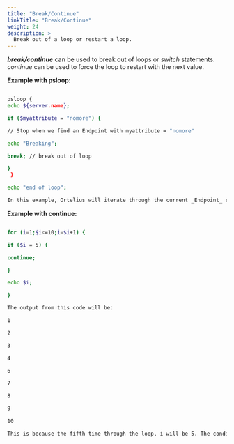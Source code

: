 ```yaml
---
title: "Break/Continue"
linkTitle: "Break/Continue"
weight: 24
description: >
  Break out of a loop or restart a loop.
---
```



**_break/continue_** can be used to break out of loops or _switch_ statements. _continue_ can be used to force the loop to restart with the next value.

**Example with psloop:**

```bash

psloop {
echo ${server.name};

if ($myattribute = "nomore") {

// Stop when we find an Endpoint with myattribute = "nomore"

echo "Breaking";

break; // break out of loop

}
 }

echo "end of loop";

In this example, Ortelius will iterate through the current _Endpoint_ set, looking at the value of myattribute for each _Endpoint_. When it finds an _Endpoint_ with this attribute set to the value of nomore it will break out of the loop.
```

**Example with continue:**

```bash

for (i=1;$i<=10;i=$i+1) {

if ($i = 5) {

continue;

}

echo $i;

}

The output from this code will be:

1

2

3

4

6

7

8

9

10

This is because the fifth time through the loop, i will be 5. The condition will match and execute "continue" which will restart the loop with the next value (6).
```
